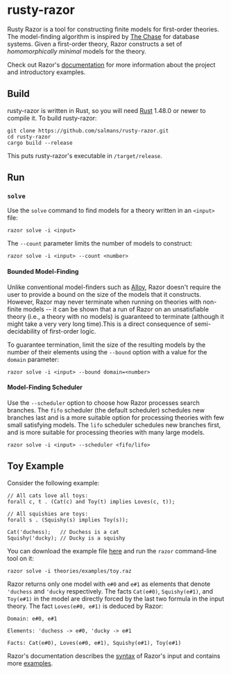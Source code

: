 # rusty-razor

Rusty Razor is a tool for constructing finite models for first-order theories. The model-finding algorithm is inspired
by [The Chase](https://en.wikipedia.org/wiki/Chase_(algorithm)) for database systems. Given a first-order theory,
Razor constructs a set of *homomorphically minimal* models for the theory.

Check out Razor's [documentation](https://salmans.github.io/rusty-razor/intro.html) for more information about the project and introductory examples.

## Build

rusty-razor is written in Rust, so you will need [Rust](https://www.rust-lang.org) 1.48.0 or newer to compile it.
To build rusty-razor:

```
git clone https://github.com/salmans/rusty-razor.git
cd rusty-razor
cargo build --release
```

This puts rusty-razor's executable in `/target/release`.

## Run

### `solve`

Use the `solve` command to find models for a theory written in an `<input>` file:

```
razor solve -i <input>
```

The `--count` parameter limits the number of models to construct:

```
razor solve -i <input> --count <number>
```

#### Bounded Model-Finding

Unlike conventional model-finders such as [Alloy](http://alloytools.org), Razor doesn't require the user to provide a
bound on the size of the models that it constructs. However, Razor may never terminate when running on theories with
non-finite models -- it can be shown that a run of Razor on an unsatisfiable theory (i.e., a theory with no models)
is guaranteed to terminate (although it might take a very very long time).This is a direct consequence of
semi-decidability of first-order logic.

To guarantee termination, limit the size of the resulting models by the number of their elements using the `--bound`
option with a value for the `domain` parameter:

```
razor solve -i <input> --bound domain=<number>
```

#### Model-Finding Scheduler

Use the `--scheduler` option to choose how Razor processes search branches. The `fifo` scheduler (the default scheduler)
schedules new branches last and is a more suitable option for processing theories with few small satisfying models.
The `lifo` scheduler schedules new branches first, and is more suitable for processing theories with many large models.

```
razor solve -i <input> --scheduler <fifo/lifo>
```

## Toy Example

Consider the following example:

```
// All cats love all toys:
forall c, t . (Cat(c) and Toy(t) implies Loves(c, t));

// All squishies are toys:
forall s . (Squishy(s) implies Toy(s));

Cat('duchess);   // Duchess is a cat
Squishy('ducky); // Ducky is a squishy
```

You can download the example file [here](https://github.com/salmans/rusty-razor/blob/master/theories/examples/toy.raz) and run the `razor` command-line tool on it:

```
razor solve -i theories/examples/toy.raz
```

Razor returns only one model with `e#0` and `e#1` as elements that denote `'duchess` and
`'ducky` respectively. The facts `Cat(e#0)`, `Squishy(e#1)`, and `Toy(e#1)` in the model
are directly forced by the last two formula in the input theory. The fact `Loves(e#0, e#1)`
is deduced by Razor:

```
Domain: e#0, e#1

Elements: 'duchess -> e#0, 'ducky -> e#1

Facts: Cat(e#0), Loves(e#0, e#1), Squishy(e#1), Toy(e#1)
```

Razor's documentation describes the [syntax](https://salmans.github.io/rusty-razor/syntax.html)
of Razor's input and contains more [examples](https://salmans.github.io/rusty-razor/example.html).
